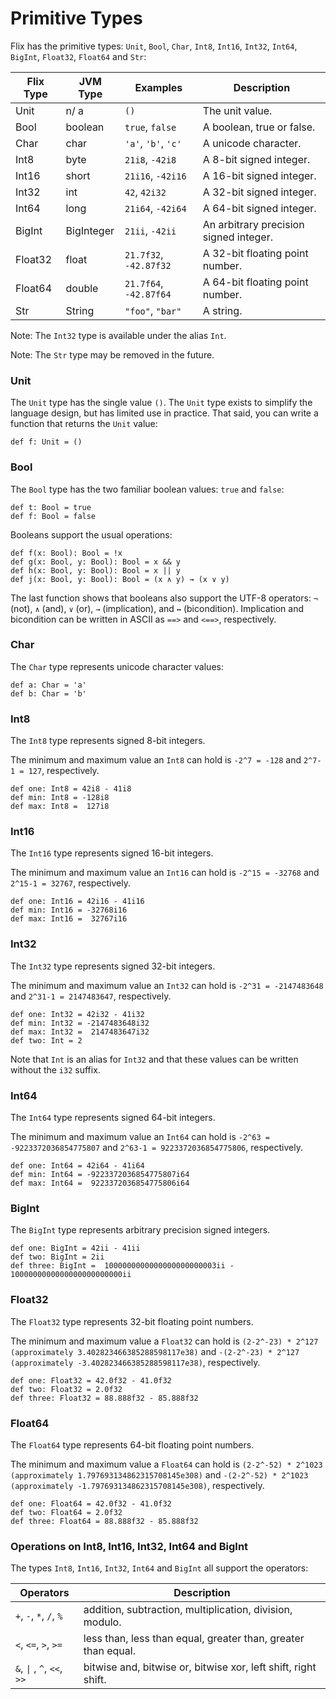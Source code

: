 # Primitive Types

Flix has the primitive types: `Unit`, `Bool`, `Char`, `Int8`, `Int16`, `Int32`, `Int64`, `BigInt`, `Float32`, `Float64` and `Str`:

| Flix Type | JVM Type  | Examples              | Description                               |
| --------- | --------- | --------------------- | ----------------------------------------- |
| Unit      | n/ a      | `()`                  | The unit value.                           |
| Bool      | boolean   | `true`, `false`       | A boolean, true or false.                 |
| Char      | char      | `'a'`, `'b'`, `'c'`   | A unicode character.                      |
| Int8      | byte      | `21i8`, `-42i8`       | A  8-bit signed integer.                  |
| Int16     | short     | `21i16`, `-42i16`     | A 16-bit signed integer.                  |
| Int32     | int       | `42`, `42i32`         | A 32-bit signed integer.                  |
| Int64     | long      | `21i64`, `-42i64`     | A 64-bit signed integer.                  |
| BigInt    | BigInteger| `21ii`, `-42ii`       | An arbitrary precision signed integer.    |
| Float32   | float     | `21.7f32`, `-42.87f32`| A 32-bit floating point number.           |
| Float64   | double    | `21.7f64`, `-42.87f64`| A 64-bit floating point number.           |
| Str       | String    | `"foo"`, `"bar"`      | A string.                                 |

Note: The `Int32` type is available under the alias `Int`.

Note: The `Str` type may be removed in the future.

### Unit

The `Unit` type has the single value `()`. The `Unit` type exists to simplify the language design,
but has limited use in practice. That said, you can write a function that returns the `Unit` value:

```flix
def f: Unit = ()
```

### Bool

The `Bool` type has the two familiar boolean values: `true` and `false`:

```flix
def t: Bool = true
def f: Bool = false
```

Booleans support the usual operations:

```flix
def f(x: Bool): Bool = !x
def g(x: Bool, y: Bool): Bool = x && y
def h(x: Bool, y: Bool): Bool = x || y
def j(x: Bool, y: Bool): Bool = (x ∧ y) → (x ∨ y)
```

The last function shows that booleans also support the UTF-8 operators:
`¬` (not), `∧` (and), `∨` (or), `→` (implication), and `↔` (bicondition).
Implication and bicondition can be written in ASCII as `==>` and `<==>`, respectively.

### Char

The `Char` type represents unicode character values:

```flix
def a: Char = 'a'
def b: Char = 'b'
```

### Int8

The `Int8` type represents signed 8-bit integers. 

The minimum and maximum value an `Int8` can hold is `-2^7 = -128` and `2^7-1 = 127`, respectively.

```flix
def one: Int8 = 42i8 - 41i8
def min: Int8 = -128i8
def max: Int8 =  127i8
```

### Int16

The `Int16` type represents signed 16-bit integers.

The minimum and maximum value an `Int16` can hold is `-2^15 = -32768` and `2^15-1 = 32767`, respectively.

```flix
def one: Int16 = 42i16 - 41i16
def min: Int16 = -32768i16
def max: Int16 =  32767i16
```

### Int32

The `Int32` type represents signed 32-bit integers.

The minimum and maximum value an `Int32` can hold is `-2^31 = -2147483648` and `2^31-1 = 2147483647`, respectively.

```flix
def one: Int32 = 42i32 - 41i32
def min: Int32 = -2147483648i32
def max: Int32 =  2147483647i32
def two: Int = 2
```

Note that `Int` is an alias for `Int32` and that these values can be written without the `i32` suffix.

### Int64

The `Int64` type represents signed 64-bit integers.

The minimum and maximum value an `Int64` can hold is `-2^63 = -9223372036854775807` and `2^63-1 = 9223372036854775806`, respectively.


```flix
def one: Int64 = 42i64 - 41i64
def min: Int64 = -9223372036854775807i64
def max: Int64 =  9223372036854775806i64
```

### BigInt

The `BigInt` type represents arbitrary precision signed integers.


```flix
def one: BigInt = 42ii - 41ii
def two: BigInt = 2ii
def three: BigInt =  1000000000000000000000003ii - 1000000000000000000000000ii
```

### Float32

The `Float32` type represents 32-bit floating point numbers.

The minimum and maximum value a `Float32` can hold is `(2-2^-23) * 2^127 (approximately 3.402823466385288598117e38)` and `-(2-2^-23) * 2^127 (approximately -3.402823466385288598117e38)`, respectively.


```flix
def one: Float32 = 42.0f32 - 41.0f32
def two: Float32 = 2.0f32
def three: Float32 = 88.888f32 - 85.888f32
```

### Float64

The `Float64` type represents 64-bit floating point numbers.

The minimum and maximum value a `Float64` can hold is `(2-2^-52) * 2^1023 (approximately 1.797693134862315708145e308)` and `-(2-2^-52) * 2^1023 (approximately -1.797693134862315708145e308)`, respectively.


```flix
def one: Float64 = 42.0f32 - 41.0f32
def two: Float64 = 2.0f32
def three: Float64 = 88.888f32 - 85.888f32
```

### Operations on Int8, Int16, Int32, Int64 and BigInt

The types `Int8`, `Int16`, `Int32`, `Int64` and `BigInt` all support the operators:

| Operators                                         | Description                                                       |
| ------------------------------------------------- | ----------------------------------------------------------------- |
| `+`, `-`, `*`, `/`, `%`                           | addition, subtraction, multiplication, division, modulo.          |
| `<`, `<=`, `>`, `>=`                              | less than, less than equal, greater than, greater than equal.     |
| `&`, <code>&#124;</code> , `^`, `<<`, `>>`        | bitwise and, bitwise or, bitwise xor, left shift, right shift.    |

